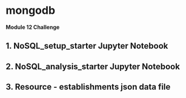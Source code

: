 # mongodb

**Module 12 Challenge**

## 1. NoSQL_setup_starter Jupyter Notebook
## 2. NoSQL_analysis_starter Jupyter Notebook
## 3. Resource - establishments json data file

